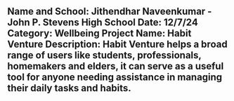 Name and School: Jithendhar Naveenkumar - John P. Stevens High School
Date: 12/7/24
Category: Wellbeing
Project Name: Habit Venture
Description: Habit Venture helps a broad range of users like students, professionals, homemakers and elders, it can serve as a useful tool for anyone needing assistance in managing their daily tasks and habits.
-----------------------------------